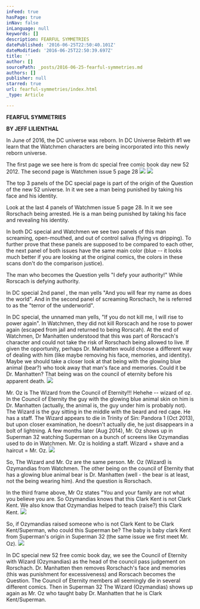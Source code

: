 ```yaml
---
inFeed: true
hasPage: true
inNav: false
inLanguage: null
keywords: []
description: FEARFUL SYMMETRIES
datePublished: '2016-06-25T22:50:40.101Z'
dateModified: '2016-06-25T22:50:39.697Z'
title: ''
author: []
sourcePath: _posts/2016-06-25-fearful-symmetries.md
authors: []
publisher: null
starred: true
url: fearful-symmetries/index.html
_type: Article

---
```

**FEARFUL SYMMETRIES**

**BY JEFF LILIENTHAL**

In June of 2016, the DC universe was reborn. In DC Universe Rebirth \#1 we learn that the Watchmen characters are being incorporated into this newly reborn universe.

The first page we see here is from dc special free comic book day new 52 2012\. The second page is Watchmen issue 5 page 28
![](https://the-grid-user-content.s3-us-west-2.amazonaws.com/b292b8e3-5eea-403c-b650-5f156de05299.jpg)
![](https://the-grid-user-content.s3-us-west-2.amazonaws.com/72f7aa79-ea7e-41f0-852c-bbfb02d415c7.jpg)

The top 3 panels of the DC special page is part of the origin of the Question of the new 52 universe. In it we see a man being punished by taking his face and his identity. 

Look at the last 4 panels of Watchmen issue 5 page 28\. In it we see Rorschach being arrested. He is a man being punished by taking his face and revealing his identity.

In both DC special and Watchmen we see two panels of this man screaming, open-mouthed, and out of control saliva (flying vs dripping). To further prove that these panels are supposed to be compared to each other, the next panel of both issues have the same main color (blue -- it looks much better if you are looking at the original comics, the colors in these scans don't do the comparison justice). 

The man who becomes the Question yells "I defy your authority!" While Rorscach is defying authority.

In DC special 2nd panel , the man yells "And you will fear my name as does the world". And in the second panel of screaming Rorschach, he is referred to as the "terror of the underworld". 

In DC special, the unnamed man yells, "If you do not kill me, I will rise to power again". In Watchmen, they did not kill Rorscach and he rose to power again (escaped from jail and returned to being Rorscah). At the end of Watchmen, Dr Manhatten understood that this was part of Rorscach's character and could not take the risk of Rorschach being allowed to live. If given the opportunity, perhaps Dr. Manhatten would choose a different way of dealing with him (like maybe removing his face, memories, and identity). Maybe we should take a closer look at that being with the glowing blue animal (bear?) who took away that man's face and memories. Could it be Dr. Manhatten? That being was on the council of eternity before his apparent death. ![](https://the-grid-user-content.s3-us-west-2.amazonaws.com/b748f3ff-1de5-4b1c-947a-3d57dacdf992.jpg)

Mr. Oz is The Wizard from the Council of Eternity!!! Hehehe -- wizard of oz. In the Council of Eternity the guy with the glowing blue animal skin on him is Dr. Manhatten (actually, the animal is, the guy under him is probably not). The Wizard is the guy sitting in the middle with the beard and red cape. He has a staff. The Wizard appears to die in Trinity of Sin: Pandora 1 (Oct 2013), but upon closer examination, he doesn't actually die, he just disappears in a bolt of lightning. A few months later (Aug 2014), Mr. Oz shows up in Superman 32 watching Superman on a bunch of screens like Ozymandias used to do in Watchmen. Mr. Oz is holding a staff. Wizard + shave and a haircut = Mr. Oz. ![](https://the-grid-user-content.s3-us-west-2.amazonaws.com/2e877f7f-4a9f-4cf6-9f19-43e7379b068d.jpg)

So, The Wizard and Mr. Oz are the same person. Mr. Oz (Wizard) is Ozymandias from Watchmen. The other being on the council of Eternity that has a glowing blue animal bear is Dr. Manhatten (well - the bear is at least, not the being wearing him). And the question is Rorschach.

In the third frame above, Mr Oz states "You and your family are not what you believe you are. So Ozymandias knows that this Clark Kent is not Clark Kent. We also know that Ozymandias helped to teach (raise?) this Clark Kent.
![](https://the-grid-user-content.s3-us-west-2.amazonaws.com/3de9a29d-64f3-4d5f-b931-ab6b5c37f3b3.jpg)

So, if Ozymandias raised someone who is not Clark Kent to be Clark Kent/Superman, who could this Superman be? The baby is baby clark Kent from Superman's origin in Superman 32 (the same issue we first meet Mr. Oz).
![](https://the-grid-user-content.s3-us-west-2.amazonaws.com/a6edcd18-7dd3-489d-a1ee-dc3287db62f6.jpg)

In DC special new 52 free comic book day, we see the Council of Eternity with Wizard (Ozymandias) as the head of the council pass judgement on Rorschach. Dr. Manhatten then removes Rorschach's face and memories (this was punishment for excessiveness) and Rorscach becomes the Question. The Council of Eternity members all seemingly die in several different comics. Then in Superman 32 The Wizard (Ozymandias) shows up again as Mr. Oz who taught baby Dr. Manhatten that he is Clark Kent/Superman.